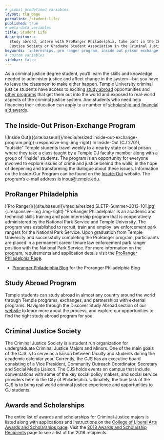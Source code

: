 ```yaml
---
# global predefined variables
layout: tla_page
permalink: /student-life/
published: true
# meta-data variables
title: Student Life
description: >-
  Study abroad, intern with ProRanger Philadelphia, take part in the Inside-Out Prison-Exchange Program, and join the Criminal 
  Justice Society or Graduate Student Association in the Criminal Justice program at Temple University’s College of Liberal Arts.
keywords: 'internships, pro ranger program, inside out prison exchange program, study abroad, awards and scholarships, graduate student association'
# custom variables
sidebar: false
---
```

As a criminal justice degree student, you’ll learn the skills and knowledge needed to administer justice and affect change in the system—but you have to leave the classroom to make either happen. Temple University criminal justice students have access to exciting  [study abroad](#study-abroad-program) opportunities and [other programs](#proranger-philadelphia) that get them out into the world and exposed to real-world aspects of the criminal justice system. And students who need help financing their education can apply to a number of [scholarship and financial aid awards](#awards-and-scholarships).

## The Inside-Out Prison-Exchange Program
![Inside Out]({{site.baseurl}}/media/resized inside-out-exchange-program.png){:.responsive-img .img-right}
In Inside-Out (CJ 2701), “outside” Temple students travel weekly to a nearby state or local prison where they take a class taught by a Temple CJ faculty member along with a group of “inside” students. The program is an opportunity for everyone involved to explore issues of crime and justice behind the walls, in the hope of deepening and transforming the dialogue about these issues. Information on the Inside-Our Program can be found on the [Inside-Out](http://www.insideoutcenter.org/) website. The program’s e-mail address is [inout@temple.edu](mailto:inout@temple.edu).

## ProRanger Philadelphia
![Pro Ranger]({{site.baseurl}}/media/resized SLETP-Summer-2013-101.jpg){:.responsive-img .img-right}
“ProRanger Philadelphia” is an academic and technical skills training and paid internship program that is cooperatively administered by the National Park Service and Temple University. The program was established to recruit, train and employ law enforcement park rangers for the National Park Service. Upon graduation from Temple University and successfully completing the ProRanger program, participants are placed in a permanent career tenure law enforcement park ranger position with the  National Park Service. For more information on the program, requirements and application details visit the [ProRanger Philadelphia Page](http://www.temple.edu/provost/university-college/proranger/).
- [Proranger Philadelphia Blog](http://prorangerphila.blogspot.com/) for the Proranger Philadelphia Blog

## Study Abroad Program
Temple students can study abroad in almost any country around the world through Temple programs, exchanges, and partnerships with external programs. Navigate through the Discover Study Abroad section of our [website](https://studyabroad.temple.edu/) to learn more about the process, and explore our opportunities to find the right study abroad program for you.

## Criminal Justice Society
The Criminal Justice Society is a student run organization for undergraduate Criminal Justice Majors and Minors. One of the main goals of the CJS is to serve as a liaison between faculty and students during the academic calendar year. Currently, the CJS has an executive board consisting of a Vice President, Community Outreach Coordinator, Secretary and Social Media Liaison. The CJS holds events on campus that include conversations with some of the key social policy makers, and social service providers here in the City of Philadelphia.  Ultimately, the true task of the CJS is to bring real world criminal justice experience and opportunities to CJ students.

## Awards and Scholarships
The entire list of awards and scholarships for Criminal Justice majors is listed along with applications and instructions on the [College of Liberal Arts Awards and Scholarships page](https://liberalarts.temple.edu/about-us/resources/awards-and-scholarships?field_awards_department_nid=4596&field_awards_academics_class_value=All). Visit the [2018 Awards and Scholarship Recipients](https://liberalarts.temple.edu/2018-award-and-scholarship-recipients) page to see a list of the 2018 recipients.
